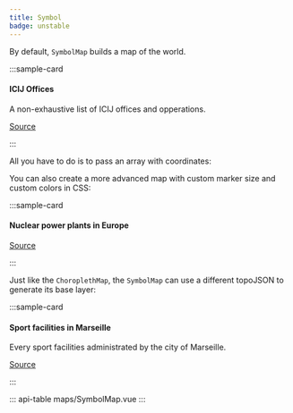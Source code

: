 ```yaml
---
title: Symbol
badge: unstable
---
```


By default, `SymbolMap` builds a map of the world.

:::sample-card
<div class="bg-white p-4">
  <h4>ICIJ Offices</h4>
  <p class="mb-4">A non-exhaustive list of ICIJ offices and opperations.</p>
  <symbol-map :data="icijOffices" horizontal-legend zoomable topojson-url="/assets/topojson/world-countries-sans-antarctica.json">
    <template #tooltip="{ category, label }">
      {{ label }} - {{ category }}
    </template>
  </symbol-map>
  <p class="text-right">
    <a href="#">
      Source
    </a>
  </p>
</div>
:::

All you have to do is to pass an array with coordinates:

<collapsible-block label="Show the data structure" :json="icijOffices" />

You can also create a more advanced map with custom marker size and custom colors in CSS:

:::sample-card
<div class="bg-white p-4">
  <h4>Nuclear power plants in Europe</h4>
  <symbol-map 
    :data="powerPlants"
    :marker-path="powerPlantMarkerPath"
    :marker-width="powerPlantMarkerWidth"
    category-objects-path="reactors"
    class="power-plants-map"
    fit-to-markers
    horizontal-legend
    tooltip-placement="rightbottom">
    <template #tooltip="{ country, label, MWe }">
      <div class="text-left p-1">
        <h6>
          {{ label }} ({{ country }})
        </h6>
        <strong class="h3">{{ MWe }} MWe</strong>
      </div>
    </template>
    <template #legend-label="{ label }">
      <span v-if="label === '1'">
        1 reactor
      </span>
      <span v-else>
       {{ label }} reactors
      </span>
    </template>
  </symbol-map>
  <p class="text-right">
    <a href="https://pris.iaea.org/PRIS/">
      Source
    </a>
  </p>
</div>
:::

<collapsible-block label="Show the data structure" :json="powerPlants" />

Just like the `ChoroplethMap`, the `SymbolMap` can use a different topoJSON to generate its base layer:

:::sample-card
<div class="bg-white p-4">
  <h4>Sport facilities in Marseille</h4>
  <p>Every sport facilities administrated by the city of Marseille.</p>
  <symbol-map 
    :marker-width="7"
    class="marseille-facilities-map"
    data="https://gist.githubusercontent.com/pirhoo/c42b180b774177bd9882899e009dddbe/raw/marseille-sport-facilities.json"
    fit-to-markers
    horizontal-legend
    topojson-objects="collection"
    topojson-url="https://gist.githubusercontent.com/pirhoo/a734b72bcf69f81f034b676e0aac4788/raw/marseille.topojson">
    <template #tooltip="{ name }">
      {{ name }}
    </template>
  </symbol-map>
  <p class="text-right">
    <a href="https://trouver.datasud.fr/dataset/marseille-equipements-sportifs">
      Source
    </a>
  </p>
</div>
:::

	
<script>
import * as d3 from 'd3'

export default {	
  computed: {
    powerPlantMarkerWidth () {
      const scale = d3.scaleLinear()
        .domain(d3.extent(this.powerPlants, d => d.MWe))
        .range([5, 20])
      return d => scale(d.MWe)
    },
    powerPlantMarkerPath () {
      return 'M 143.97,136.52 144,153 H 0 V 137 C 18.15,94.8 28.98,48.61 30,0 h 84 c 1.01,48.36 11.98,94.49 29.97,136.52 z'
    }
  },
  data () {
    return {
      icijOffices: [
        { latitude: 48.859116, longitude: 2.331839, category: 'Technology', label: 'Paris, France' },
        { latitude: 25.766368, longitude: -80.210268, category: 'Technology', label: 'Miami, FL, USA' },
        { latitude: 40.429913, longitude: -3.669245, category: 'Technology', label: 'Madrid, Spain' },
        { color: '#aff05b', latitude: 35.128683, longitude: -106.579128, category: 'Data', label: 'Alburquerque, USA' },
        { color: '#aff05b', latitude: 44.80401, longitude: 20.46513, category: 'Data', label: 'Belgrade, Serbia' },
        { color: '#aff05b', latitude: 53.33928, longitude: -6.281314, category: 'Data', label: 'Dublin, Ireland' },
        { latitude: -34.035875, longitude: 151.194191, category: 'Finance', label: 'Sydney, Australia' },
        { latitude: 18.2076699, longitude: -67.1463184, category: 'Finance', label: 'Puerto Rico' },
        { color: '#6e40aa', latitude: 38.9072, longitude: -77.0369, category: 'Editorial', label: 'Washington DC, USA' },
        { color: '#6e40aa', latitude: 47.4808722, longitude: 18.8501225, category: 'Editorial', label: 'Budapest, Hungary' }
      ],
      powerPlants: [
        { latitude: 53.85083, longitude: 9.34472, label: "Brokdorf", reactors: 1, MWe: 1410, country: "Germany" },
        { latitude: 39.80806, longitude: -5.69694, label: "Almaraz", reactors: 2, MWe: 2017, country: "Spain" },
        { latitude: 60.40333, longitude: 18.16667, label: "Forsmark", reactors: 3, MWe: 3138, country: "Sweden" },
        { latitude: 45.25583, longitude: -0.69306, label: "Blayais", reactors: 4, MWe: 3640, country: "France" },
        { latitude: 51.01528, longitude: 2.13611, label: "Gravelines", reactors: 6, MWe: 5460, country: "France" },
        { latitude: 41.2, longitude: 0.56944, label: "Ascó", reactors: 2, MWe: 1992, country: "Spain" },
        { latitude: 47.50972, longitude: 2.875, label: "Belleville", reactors: 2, MWe: 2620, country: "France" },
        { latitude: 45.8, longitude: 5.27083, label: "Bugey", reactors: 4, MWe: 3580, country: "France" },
        { latitude: 49.41583, longitude: 6.21806, label: "Cattenom", reactors: 4, MWe: 5200, country: "France" },
        { latitude: 44.32222, longitude: 28.05722, label: "Cernavodă", reactors: 2, MWe: 1300, country: "Romania" },
        { latitude: 47.23056, longitude: 0.17056, label: "Chinon", reactors: 4, MWe: 3620, country: "France" },
        { latitude: 50.09, longitude: 4.78944, label: "Chooz", reactors: 2, MWe: 3000, country: "France" },
        { latitude: 46.45667, longitude: 0.65278, label: "Civaux", reactors: 2, MWe: 2990, country: "France" },
        { latitude: 39.21667, longitude: -1.05, label: "Cofrentes", reactors: 1, MWe: 1064, country: "Spain" },
        { latitude: 44.63306, longitude: 4.75667, label: "Cruas", reactors: 4, MWe: 3660, country: "France" },
        { latitude: 47.73306, longitude: 2.51667, label: "Dampierre", reactors: 4, MWe: 3560, country: "France" },
        { latitude: 51.32472, longitude: 4.25861, label: "Doel", reactors: 4, MWe: 2911, country: "Belgium" },
        { latitude: 49.085, longitude: 16.14889, label: "Dukovany", reactors: 4, MWe: 2040, country: "Czech Republic" },
        { latitude: 50.91389, longitude: 0.96389, label: "Dungeness", reactors: 2, MWe: 1040, country: "United Kingdom" },
        { latitude: 52.47417, longitude: 7.31778, label: "Emsland", reactors: 1, MWe: 1329, country: "Germany" },
        { latitude: 47.90306, longitude: 7.56306, label: "Fessenheim", reactors: 2, MWe: 1760, country: "France" },
        { latitude: 49.53639, longitude: -1.88167, label: "Flamanville", reactors: 2, MWe: 2660, country: "France" },
        { latitude: 44.10667, longitude: 0.84528, label: "Golfech", reactors: 2, MWe: 2620, country: "France" },
        { latitude: 52.03528, longitude: 9.41333, label: "Grohnde", reactors: 1, MWe: 1360, country: "Germany" },
        { latitude: 48.51472, longitude: 10.40222, label: "Gundremmingen", reactors: 1, MWe: 1288, country: "Germany" },
        { latitude: 54.635, longitude: -1.18083, label: "Hartlepool", reactors: 2, MWe: 1190, country: "United Kingdom" },
        { latitude: 54.02889, longitude: -2.91611, label: "Heysham", reactors: 4, MWe: 2400, country: "United Kingdom" },
        { latitude: 48.60556, longitude: 12.29306, label: "Isar", reactors: 2, MWe: 1410, country: "Germany" },
        { latitude: 50.30139, longitude: 26.64972, label: "Khmelnitskiy", reactors: 2, MWe: 1900, country: "Ukraine" },
        { latitude: 43.74611, longitude: 23.77056, label: "Kozloduy", reactors: 2, MWe: 1906, country: "Bulgaria" },
        { latitude: 47.60306, longitude: 8.18472, label: "Leibstadt", reactors: 1, MWe: 1190, country: "Switzerland" },
        { latitude: 43.43333, longitude: -2.8725, label: "Lemoniz", reactors: 2, MWe: 1800, country: "Spain" },
        { latitude: 49.04167, longitude: 9.175, label: "Neckarwestheim", reactors: 2, MWe: 1310, country: "Germany" },
        { latitude: 48.51528, longitude: 3.51778, label: "Nogent", reactors: 2, MWe: 2620, country: "France" },
        { latitude: 61.23694, longitude: 21.44083, label: "Olkiluoto", reactors: 2, MWe: 1740, country: "Finland" },
        { latitude: 57.41556, longitude: 16.67111, label: "Oskarshamn", reactors: 1, MWe: 1400, country: "Sweden" },
        { latitude: 46.5725, longitude: 18.85417, label: "Paks", reactors: 4, MWe: 1889, country: "Hungary" },
        { latitude: 49.85806, longitude: 0.63556, label: "Paluel", reactors: 4, MWe: 5320, country: "France" },
        { latitude: 49.97667, longitude: 1.21194, label: "Penly", reactors: 2, MWe: 2660, country: "France" },
        { latitude: 49.2525, longitude: 8.43639, label: "Philippsburg", reactors: 2, MWe: 1402, country: "Germany" },
        { latitude: 57.25972, longitude: 12.11083, label: "Ringhals", reactors: 4, MWe: 3649, country: "Sweden" },
        { latitude: 51.32778, longitude: 25.89167, label: "Rivne", reactors: 4, MWe: 2645, country: "Ukraine" },
        { latitude: 45.40444, longitude: 4.75444, label: "Saint-Alban", reactors: 2, MWe: 2670, country: "France" },
        { latitude: 47.72, longitude: 1.5775, label: "Saint-Laurent", reactors: 2, MWe: 1830, country: "France" },
        { latitude: 52.21333, longitude: 1.61861, label: "Sizewell-B", reactors: 1, MWe: 1188, country: "United Kingdom" },
        { latitude: 47.81667, longitude: 31.21667, label: "South Ukraine", reactors: 3, MWe: 2850, country: "Ukraine" },
        { latitude: 49.18, longitude: 14.37611, label: "Temelin", reactors: 2, MWe: 1926, country: "Czech Republic" },
        { latitude: 50.53472, longitude: 5.2725, label: "Tihange", reactors: 3, MWe: 3016, country: "Belgium" },
        { latitude: 55.96806, longitude: -2.40917, label: "Torness", reactors: 2, MWe: 1205, country: "United Kingdom" },
        { latitude: 44.32972, longitude: 4.73222, label: "Tricastin", reactors: 4, MWe: 3660, country: "France" },
        { latitude: 40.70111, longitude: -2.62194, label: "Trillo", reactors: 1, MWe: 1003, country: "Spain" },
        { latitude: 40.95139, longitude: 0.86667, label: "Vandellòs", reactors: 1, MWe: 1045, country: "Spain" },
        { latitude: 47.51222, longitude: 34.58583, label: "Zaporizhzhia", reactors: 6, MWe: 5700, country: "Ukraine"  }
      ]
    }
  }
}
</script>

<style lang="scss" scoped>
.power-plants-map.symbol-map {
  --category-color-0n: #ffeda0;
  --category-color-1n: #fed976;
  --category-color-2n: #feb24c;
  --category-color-3n: #fd8d3c;
  --category-color-4n: #fc4e2a;
  --category-color-5n: #e31a1c;
  --category-color-6n: #b10026;
  --category-color-7n: #630015;
}

.marseille-facilities-map.symbol-map:deep(.symbol-map__main__features__item) {
  stroke: #ccc;
}
</style>

::: api-table maps/SymbolMap.vue :::